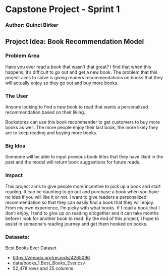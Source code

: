 # Capstone Project - Sprint 1

### Author: Quinci Birker


## Project Idea: Book Recommendation Model

### Problem Area

Have you ever read a book that wasn’t that great? I find that when this happens, it’s difficult to go out and get a new book. The problem that this project aims to solve is giving readers recommendations on books that they will actually enjoy so they go out and buy more books. 

### The User

Anyone looking to find a new book to read that wants a personalized recommendation based on their liking.

Bookstores can use this book recommender to get customers to buy more books as well. The more people enjoy their last book, the more likely they are to keep reading and buying more books.  

### Big Idea

Someone will be able to input previous book titles that they have liked in the past and the model will return book suggestions for future reads.

### Impact

This project aims to give people more incentive to pick up a book and start reading. It can be daunting to go out and purchase a book when you have no idea if you will like it or not. I want to give readers a personalized recommendation so that they can easily find a book that they will enjoy. 
From my own experience, I’m picky with what books. If I read a book that I don’t enjoy, I tend to give up on reading altogether and it can take months before I look for another book to read. By the end of this project, I hope to assist in someone's reading journey and get them hooked on books. 

### Datasets:

Best Books Ever Dataset
- https://zenodo.org/records/4265096
- data/books_1.Best_Books_Ever.csv
- 52,478 rows and 25 columns






